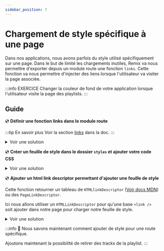 ```yaml
---
sidebar_position: 7
---
```


# Chargement de style spécifique à une page

Dans nos applications, nous avons parfois du style utilisé spécifiquement sur une page. Dans le but de limité les chargements inutiles, Remix va nous permettre d'exporter depuis un module route une fonction `links`. Cette fonction va nous permettre d'injecter des liens lorsque l'utilisateur va visiter la page associée.

:::info EXERCICE
Changer la couleur de fond de votre application lorsque l'utilisateur visite la page des playlists.
:::

## Guide

💿 **Définir une fonction links dans le module route**

:::tip En savoir plus
Voir la section [links](https://remix.run/docs/en/1.14.3/route/links) dans la doc.
:::

<details>
  <summary>Voir une solution</summary>

```tsx title="app/routes/_layout.playlists.$id.(edit).tsx"
export const links = () => {
  return [];
};
```

</details>

💿 **Créer un feuille de style dans le dossier `styles` et ajouter votre code CSS**

<details>
  <summary>Voir une solution</summary>

```css title="app/styles/edit-style.css"
body {
  background-color: orange;
}
```

</details>

💿 **Ajouter un html link descriptor permettant d'ajouter une feuille de style**

Cette fonction retourner un tableau de `HTMLlinkDescriptor` ([Voir docs MDN](https://developer.mozilla.org/en-US/docs/Web/HTML/Element/link)) ou des `PageLinkDescriptor`.

Ici nous allons utiliser un `HTMLLinkDescriptor` pour qu'une base `<link />` soit ajouter dans notre page pour charger notre feuille de style.

<details>
  <summary>Voir une solution</summary>

```tsx title="app/routes/_layout.playlists.$id.(edit).tsx"
// highlight-next-line
import editStylesheet from "~/styles/edit-style.css";

export const links = () => {
  return [
    // highlight-next-line
    { rel: "stylesheet", href: editStylesheet },
  ];
};
```

</details>

:::info 👏 Nous savons maintenant comment ajouter de style pour une route spécifique.

Ajoutons maintenant la possibilité de retirer des tracks de la playlist.
:::
